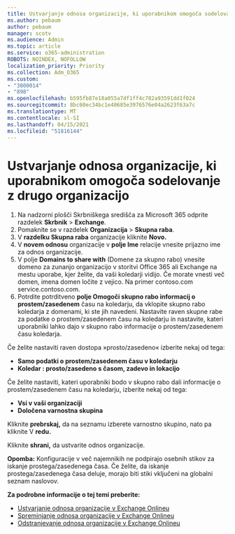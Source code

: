 ```yaml
---
title: Ustvarjanje odnosa organizacije, ki uporabnikom omogoča sodelovanje z drugo organizacijo
ms.author: pebaum
author: pebaum
manager: scotv
ms.audience: Admin
ms.topic: article
ms.service: o365-administration
ROBOTS: NOINDEX, NOFOLLOW
localization_priority: Priority
ms.collection: Adm_O365
ms.custom:
- "3800014"
- "898"
ms.openlocfilehash: b595fb87e18a055a7df1ff4c782a93591dd1f024
ms.sourcegitcommit: 8bc60ec34bc1e40685e3976576e04a2623f63a7c
ms.translationtype: MT
ms.contentlocale: sl-SI
ms.lasthandoff: 04/15/2021
ms.locfileid: "51816144"
---
```

# <a name="create-an-organization-relationship-to-allow-your-users-to-collaborate-with-another-organization"></a>Ustvarjanje odnosa organizacije, ki uporabnikom omogoča sodelovanje z drugo organizacijo

1. Na nadzorni plošči Skrbniškega središča za Microsoft 365 odprite razdelek **Skrbnik** > **Exchange**.
2. Pomaknite se v razdelek **Organizacija** > **Skupna raba**.
3. V **razdelku Skupna raba** organizacije kliknite **Novo.**
4. V **novem odnosu** organizacije v **polje Ime** relacije vnesite prijazno ime za odnos organizacije.
5. V polje **Domains to share with** (Domene za skupno rabo) vnesite domeno za zunanjo organizacijo v storitvi Office 365 ali Exchange na mestu uporabe, kjer želite, da vaši koledarji vidijo. Če morate vnesti več domen, imena domen ločite z vejico. Na primer contoso.com service.contoso.com.
6. Potrdite potrditveno **polje Omogoči skupno rabo informacij o prostem/zasedenem** času na koledarju, da vklopite skupno rabo koledarja z domenami, ki ste jih navedeni. Nastavite raven skupne rabe za podatke o prostem/zasedenem času na koledarju in nastavite, kateri uporabniki lahko dajo v skupno rabo informacije o prostem/zasedenem času koledarja.  

Če želite nastaviti raven dostopa »prosto/zasedeno« izberite nekaj od tega:

- **Samo podatki o prostem/zasedenem času v koledarju**
- **Koledar : prosto/zasedeno s časom, zadevo in lokacijo**  

 Če želite nastaviti, kateri uporabniki bodo v skupno rabo dali informacije o prostem/zasedenem času na koledarju, izberite nekaj od tega:

- **Vsi v vaši organizaciji**
- **Določena varnostna skupina**  

Kliknite **prebrskaj,** da na seznamu izberete varnostno skupino, nato pa kliknite V **redu.**

Kliknite **shrani,** da ustvarite odnos organizacije.  

**Opomba:** Konfiguracije v več najemnikih ne podpirajo osebnih stikov za iskanje prostega/zasedenega časa. Če želite, da iskanje prostega/zasedenega časa deluje, morajo biti stiki vključeni na globalni seznam naslovov.

**Za podrobne informacije o tej temi preberite:**

- [Ustvarjanje odnosa organizacije v Exchange Onlineu](https://docs.microsoft.com/exchange/sharing/organization-relationships/create-an-organization-relationship)
- [Spreminjanje odnosa organizacije v Exchange Onlineu](https://docs.microsoft.com/exchange/sharing/organization-relationships/modify-an-organization-relationship)
- [Odstranjevanje odnosa organizacije v Exchange Onlineu](https://docs.microsoft.com/exchange/sharing/organization-relationships/remove-an-organization-relationship)
